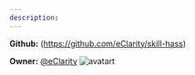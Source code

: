 ```yaml
---
description: 
---
```



**Github:** (https://github.com/eClarity/skill-hass)

**Owner:** [@eClarity](https://github.com/eClarity) ![avatart](https://avatars3.githubusercontent.com/u/4976498?v=4)

